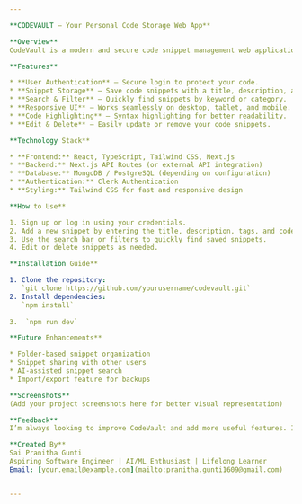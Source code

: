 ```yaml
---

**CODEVAULT – Your Personal Code Storage Web App**

**Overview**
CodeVault is a modern and secure code snippet management web application designed to store, organize, and access your code snippets anytime, anywhere. Whether you are a developer, student, or hobbyist, CodeVault makes it easy to save and reuse your favorite code pieces without the hassle of searching through multiple files.

**Features**

* **User Authentication** – Secure login to protect your code.
* **Snippet Storage** – Save code snippets with a title, description, and tags.
* **Search & Filter** – Quickly find snippets by keyword or category.
* **Responsive UI** – Works seamlessly on desktop, tablet, and mobile.
* **Code Highlighting** – Syntax highlighting for better readability.
* **Edit & Delete** – Easily update or remove your code snippets.

**Technology Stack**

* **Frontend:** React, TypeScript, Tailwind CSS, Next.js
* **Backend:** Next.js API Routes (or external API integration)
* **Database:** MongoDB / PostgreSQL (depending on configuration)
* **Authentication:** Clerk Authentication
* **Styling:** Tailwind CSS for fast and responsive design

**How to Use**

1. Sign up or log in using your credentials.
2. Add a new snippet by entering the title, description, tags, and code.
3. Use the search bar or filters to quickly find saved snippets.
4. Edit or delete snippets as needed.

**Installation Guide**

1. Clone the repository:
   `git clone https://github.com/yourusername/codevault.git`
2. Install dependencies:
   `npm install`
   
3.  `npm run dev`

**Future Enhancements**

* Folder-based snippet organization
* Snippet sharing with other users
* AI-assisted snippet search
* Import/export feature for backups

**Screenshots**
(Add your project screenshots here for better visual representation)

**Feedback**
I’m always looking to improve CodeVault and add more useful features. If you have suggestions, bug reports, or feature requests, feel free to reach out!

**Created By**
Sai Pranitha Gunti
Aspiring Software Engineer | AI/ML Enthusiast | Lifelong Learner
Email: [your.email@example.com](mailto:pranitha.gunti1609@gmail.com)


---
```


